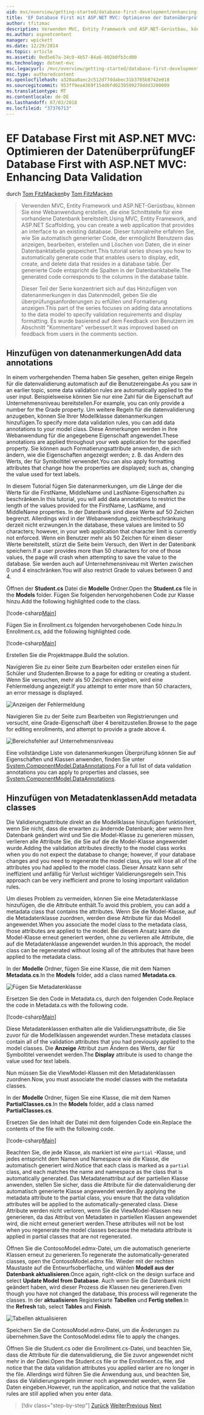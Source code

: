 ```yaml
---
uid: mvc/overview/getting-started/database-first-development/enhancing-data-validation
title: 'EF Database First mit ASP.NET MVC: Optimieren der Datenüberprüfung | Microsoft-Dokumentation'
author: tfitzmac
description: Verwenden MVC, Entity Framework und ASP.NET-Gerüstbau, können Sie eine Webanwendung erstellen, die eine Schnittstelle für eine vorhandene Datenbank bereitstellt. Dieses Tutorial Seri...
ms.author: aspnetcontent
manager: wpickett
ms.date: 12/29/2014
ms.topic: article
ms.assetid: 0ed5e67a-34c0-4b57-84a6-802b0fb3cd00
ms.technology: dotnet-mvc
msc.legacyurl: /mvc/overview/getting-started/database-first-development/enhancing-data-validation
msc.type: authoredcontent
ms.openlocfilehash: a328aa8aec2c512d77ddabec31b3785b8742e018
ms.sourcegitcommit: 953ff9ea4369f154d6fd0239599279ddd3280009
ms.translationtype: MT
ms.contentlocale: de-DE
ms.lasthandoff: 07/03/2018
ms.locfileid: "37376713"
---
```

<a name="ef-database-first-with-aspnet-mvc-enhancing-data-validation"></a><span data-ttu-id="791ec-104">EF Database First mit ASP.NET MVC: Optimieren der Datenüberprüfung</span><span class="sxs-lookup"><span data-stu-id="791ec-104">EF Database First with ASP.NET MVC: Enhancing Data Validation</span></span>
====================
<span data-ttu-id="791ec-105">durch [Tom FitzMacken](https://github.com/tfitzmac)</span><span class="sxs-lookup"><span data-stu-id="791ec-105">by [Tom FitzMacken](https://github.com/tfitzmac)</span></span>

> <span data-ttu-id="791ec-106">Verwenden MVC, Entity Framework und ASP.NET-Gerüstbau, können Sie eine Webanwendung erstellen, die eine Schnittstelle für eine vorhandene Datenbank bereitstellt.</span><span class="sxs-lookup"><span data-stu-id="791ec-106">Using MVC, Entity Framework, and ASP.NET Scaffolding, you can create a web application that provides an interface to an existing database.</span></span> <span data-ttu-id="791ec-107">Dieser tutorialreihe erfahren Sie, wie Sie automatisch generierter Code, der ermöglicht Benutzern das anzeigen, bearbeiten, erstellen und Löschen von Daten, die in einer Datenbanktabelle gespeichert.</span><span class="sxs-lookup"><span data-stu-id="791ec-107">This tutorial series shows you how to automatically generate code that enables users to display, edit, create, and delete data that resides in a database table.</span></span> <span data-ttu-id="791ec-108">Der generierte Code entspricht die Spalten in der Datenbanktabelle.</span><span class="sxs-lookup"><span data-stu-id="791ec-108">The generated code corresponds to the columns in the database table.</span></span>
> 
> <span data-ttu-id="791ec-109">Dieser Teil der Serie konzentriert sich auf das Hinzufügen von datenanmerkungen in das Datenmodell, geben Sie die überprüfungsanforderungen zu erfüllen und Formatierung anzeigen.</span><span class="sxs-lookup"><span data-stu-id="791ec-109">This part of the series focuses on adding data annotations to the data model to specify validation requirements and display formatting.</span></span> <span data-ttu-id="791ec-110">Es wurde basierend auf dem Feedback von Benutzern im Abschnitt "Kommentare" verbessert.</span><span class="sxs-lookup"><span data-stu-id="791ec-110">It was improved based on feedback from users in the comments section.</span></span>


## <a name="add-data-annotations"></a><span data-ttu-id="791ec-111">Hinzufügen von datenanmerkungen</span><span class="sxs-lookup"><span data-stu-id="791ec-111">Add data annotations</span></span>

<span data-ttu-id="791ec-112">In einem vorhergehenden Thema haben Sie gesehen, gelten einige Regeln für die datenvalidierung automatisch auf die Benutzereingabe.</span><span class="sxs-lookup"><span data-stu-id="791ec-112">As you saw in an earlier topic, some data validation rules are automatically applied to the user input.</span></span> <span data-ttu-id="791ec-113">Beispielsweise können Sie nur eine Zahl für die Eigenschaft auf Unternehmensniveau bereitstellen.</span><span class="sxs-lookup"><span data-stu-id="791ec-113">For example, you can only provide a number for the Grade property.</span></span> <span data-ttu-id="791ec-114">Um weitere Regeln für die datenvalidierung anzugeben, können Sie Ihrer Modellklasse datenanmerkungen hinzufügen.</span><span class="sxs-lookup"><span data-stu-id="791ec-114">To specify more data validation rules, you can add data annotations to your model class.</span></span> <span data-ttu-id="791ec-115">Diese Anmerkungen werden in Ihre Webanwendung für die angegebene Eigenschaft angewendet.</span><span class="sxs-lookup"><span data-stu-id="791ec-115">These annotations are applied throughout your web application for the specified property.</span></span> <span data-ttu-id="791ec-116">Sie können auch Formatierungsattribute anwenden, die sich ändern, wie die Eigenschaften angezeigt werden; z. B. das Ändern des Werts, der für Symboltitel verwendet.</span><span class="sxs-lookup"><span data-stu-id="791ec-116">You can also apply formatting attributes that change how the properties are displayed; such as, changing the value used for text labels.</span></span>

<span data-ttu-id="791ec-117">In diesem Tutorial fügen Sie datenanmerkungen, um die Länge der die Werte für die FirstName, MiddleName und LastName-Eigenschaften zu beschränken.</span><span class="sxs-lookup"><span data-stu-id="791ec-117">In this tutorial, you will add data annotations to restrict the length of the values provided for the FirstName, LastName, and MiddleName properties.</span></span> <span data-ttu-id="791ec-118">In der Datenbank sind diese Werte auf 50 Zeichen begrenzt. Allerdings wird in der Webanwendung, zeichenbeschränkung derzeit nicht erzwungen.</span><span class="sxs-lookup"><span data-stu-id="791ec-118">In the database, these values are limited to 50 characters; however, in your web application that character limit is currently not enforced.</span></span> <span data-ttu-id="791ec-119">Wenn ein Benutzer mehr als 50 Zeichen für einen dieser Werte bereitstellt, stürzt die Seite beim Versuch, den Wert in der Datenbank speichern.</span><span class="sxs-lookup"><span data-stu-id="791ec-119">If a user provides more than 50 characters for one of those values, the page will crash when attempting to save the value to the database.</span></span> <span data-ttu-id="791ec-120">Sie werden auch auf Unternehmensniveau mit Werten zwischen 0 und 4 einschränken.</span><span class="sxs-lookup"><span data-stu-id="791ec-120">You will also restrict Grade to values between 0 and 4.</span></span>

<span data-ttu-id="791ec-121">Öffnen der **Student.cs** Datei die **Modelle** Ordner.</span><span class="sxs-lookup"><span data-stu-id="791ec-121">Open the **Student.cs** file in the **Models** folder.</span></span> <span data-ttu-id="791ec-122">Fügen Sie folgenden hervorgehobenen Code zur Klasse hinzu.</span><span class="sxs-lookup"><span data-stu-id="791ec-122">Add the following highlighted code to the class.</span></span>

[!code-csharp[Main](enhancing-data-validation/samples/sample1.cs?highlight=5,15,17,20)]

<span data-ttu-id="791ec-123">Fügen Sie in Enrollment.cs folgenden hervorgehobenen Code hinzu.</span><span class="sxs-lookup"><span data-stu-id="791ec-123">In Enrollment.cs, add the following highlighted code.</span></span>

[!code-csharp[Main](enhancing-data-validation/samples/sample2.cs?highlight=5,10)]

<span data-ttu-id="791ec-124">Erstellen Sie die Projektmappe.</span><span class="sxs-lookup"><span data-stu-id="791ec-124">Build the solution.</span></span>

<span data-ttu-id="791ec-125">Navigieren Sie zu einer Seite zum Bearbeiten oder erstellen einen für Schüler und Studenten.</span><span class="sxs-lookup"><span data-stu-id="791ec-125">Browse to a page for editing or creating a student.</span></span> <span data-ttu-id="791ec-126">Wenn Sie versuchen, mehr als 50 Zeichen eingeben, wird eine Fehlermeldung angezeigt.</span><span class="sxs-lookup"><span data-stu-id="791ec-126">If you attempt to enter more than 50 characters, an error message is displayed.</span></span>

![Anzeigen der Fehlermeldung](enhancing-data-validation/_static/image1.png)

<span data-ttu-id="791ec-128">Navigieren Sie zu der Seite zum Bearbeiten von Registrierungen und versucht, eine Grade-Eigenschaft über 4 bereitzustellen.</span><span class="sxs-lookup"><span data-stu-id="791ec-128">Browse to the page for editing enrollments, and attempt to provide a grade above 4.</span></span>

![Bereichsfehler auf Unternehmensniveau](enhancing-data-validation/_static/image2.png)

<span data-ttu-id="791ec-130">Eine vollständige Liste von datenanmerkungen Überprüfung können Sie auf Eigenschaften und Klassen anwenden, finden Sie unter [System.ComponentModel.DataAnnotations](https://msdn.microsoft.com/library/system.componentmodel.dataannotations.aspx).</span><span class="sxs-lookup"><span data-stu-id="791ec-130">For a full list of data validation annotations you can apply to properties and classes, see [System.ComponentModel.DataAnnotations](https://msdn.microsoft.com/library/system.componentmodel.dataannotations.aspx).</span></span>

## <a name="add-metadata-classes"></a><span data-ttu-id="791ec-131">Hinzufügen von Metadatenklassen</span><span class="sxs-lookup"><span data-stu-id="791ec-131">Add metadata classes</span></span>

<span data-ttu-id="791ec-132">Die Validierungsattribute direkt an die Modellklasse hinzufügen funktioniert, wenn Sie nicht, dass die erwarten zu ändernde Datenbank; aber wenn Ihre Datenbank geändert wird und Sie die Model-Klasse zu generieren müssen, verlieren alle Attribute Sie, die Sie auf die die Model-Klasse angewendet wurde.</span><span class="sxs-lookup"><span data-stu-id="791ec-132">Adding the validation attributes directly to the model class works when you do not expect the database to change; however, if your database changes and you need to regenerate the model class, you will lose all of the attributes you had applied to the model class.</span></span> <span data-ttu-id="791ec-133">Dieser Ansatz kann sehr ineffizient und anfällig für Verlust wichtiger Validierungsregeln sein.</span><span class="sxs-lookup"><span data-stu-id="791ec-133">This approach can be very inefficient and prone to losing important validation rules.</span></span>

<span data-ttu-id="791ec-134">Um dieses Problem zu vermeiden, können Sie eine Metadatenklasse hinzufügen, die die Attribute enthält.</span><span class="sxs-lookup"><span data-stu-id="791ec-134">To avoid this problem, you can add a metadata class that contains the attributes.</span></span> <span data-ttu-id="791ec-135">Wenn Sie die Model-Klasse, auf die Metadatenklasse zuordnen, werden diese Attribute für das Modell angewendet.</span><span class="sxs-lookup"><span data-stu-id="791ec-135">When you associate the model class to the metadata class, those attributes are applied to the model.</span></span> <span data-ttu-id="791ec-136">Bei diesem Ansatz kann die Model-Klasse erneut generiert werden, ohne zu verlieren alle Attribute, die auf die Metadatenklasse angewendet wurden.</span><span class="sxs-lookup"><span data-stu-id="791ec-136">In this approach, the model class can be regenerated without losing all of the attributes that have been applied to the metadata class.</span></span>

<span data-ttu-id="791ec-137">In der **Modelle** Ordner, fügen Sie eine Klasse, die mit dem Namen **Metadata.cs**.</span><span class="sxs-lookup"><span data-stu-id="791ec-137">In the **Models** folder, add a class named **Metadata.cs**.</span></span>

![Fügen Sie Metadatenklasse](enhancing-data-validation/_static/image3.png)

<span data-ttu-id="791ec-139">Ersetzen Sie den Code in Metadata.cs, durch den folgenden Code.</span><span class="sxs-lookup"><span data-stu-id="791ec-139">Replace the code in Metadata.cs with the following code.</span></span>

[!code-csharp[Main](enhancing-data-validation/samples/sample3.cs)]

<span data-ttu-id="791ec-140">Diese Metadatenklassen enthalten alle die Validierungsattribute, die Sie zuvor für die Modellklassen angewendet wurden.</span><span class="sxs-lookup"><span data-stu-id="791ec-140">These metadata classes contain all of the validation attributes that you had previously applied to the model classes.</span></span> <span data-ttu-id="791ec-141">Die **Anzeige** Attribut zum Ändern des Werts, der für Symboltitel verwendet werden.</span><span class="sxs-lookup"><span data-stu-id="791ec-141">The **Display** attribute is used to change the value used for text labels.</span></span>

<span data-ttu-id="791ec-142">Nun müssen Sie die ViewModel-Klassen mit den Metadatenklassen zuordnen.</span><span class="sxs-lookup"><span data-stu-id="791ec-142">Now, you must associate the model classes with the metadata classes.</span></span>

<span data-ttu-id="791ec-143">In der **Modelle** Ordner, fügen Sie eine Klasse, die mit dem Namen **PartialClasses.cs**.</span><span class="sxs-lookup"><span data-stu-id="791ec-143">In the **Models** folder, add a class named **PartialClasses.cs**.</span></span>

<span data-ttu-id="791ec-144">Ersetzen Sie den Inhalt der Datei mit dem folgenden Code ein.</span><span class="sxs-lookup"><span data-stu-id="791ec-144">Replace the contents of the file with the following code.</span></span>

[!code-csharp[Main](enhancing-data-validation/samples/sample4.cs)]

<span data-ttu-id="791ec-145">Beachten Sie, die jede Klasse, als markiert ist eine `partial` -Klasse, und jedes entspricht dem Namen und Namespace wie die Klasse, die automatisch generiert wird.</span><span class="sxs-lookup"><span data-stu-id="791ec-145">Notice that each class is marked as a `partial` class, and each matches the name and namespace as the class that is automatically generated.</span></span> <span data-ttu-id="791ec-146">Das Metadatenattribut auf der partiellen Klasse anwenden, stellen Sie sicher, dass die Attribute für die datenvalidierung der automatisch generierte Klasse angewendet werden.</span><span class="sxs-lookup"><span data-stu-id="791ec-146">By applying the metadata attribute to the partial class, you ensure that the data validation attributes will be applied to the automatically-generated class.</span></span> <span data-ttu-id="791ec-147">Diese Attribute werden nicht verloren, wenn Sie die ViewModel-Klassen neu generieren, da das Attribut von Metadaten in partiellen Klassen angewendet wird, die nicht erneut generiert werden.</span><span class="sxs-lookup"><span data-stu-id="791ec-147">These attributes will not be lost when you regenerate the model classes because the metadata attribute is applied in partial classes that are not regenerated.</span></span>

<span data-ttu-id="791ec-148">Öffnen Sie die ContosoModel.edmx-Datei, um die automatisch generierte Klassen erneut zu generieren.</span><span class="sxs-lookup"><span data-stu-id="791ec-148">To regenerate the automatically-generated classes, open the ContosoModel.edmx file.</span></span> <span data-ttu-id="791ec-149">Wieder mit der rechten Maustaste auf die Entwurfsoberfläche, und wählen **Modell aus der Datenbank aktualisieren**.</span><span class="sxs-lookup"><span data-stu-id="791ec-149">Once again, right-click on the design surface and select **Update Model from Database**.</span></span> <span data-ttu-id="791ec-150">Auch wenn Sie die Datenbank nicht geändert haben, wird dieser Prozess die Klassen neu generieren.</span><span class="sxs-lookup"><span data-stu-id="791ec-150">Even though you have not changed the database, this process will regenerate the classes.</span></span> <span data-ttu-id="791ec-151">In der **aktualisieren** Registerkarte **Tabellen** und **Fertig stellen**.</span><span class="sxs-lookup"><span data-stu-id="791ec-151">In the **Refresh** tab, select **Tables** and **Finish**.</span></span>

![Tabellen aktualisieren](enhancing-data-validation/_static/image4.png)

<span data-ttu-id="791ec-153">Speichern Sie die ContosoModel.edmx-Datei, um die Änderungen zu übernehmen.</span><span class="sxs-lookup"><span data-stu-id="791ec-153">Save the ContosoModel.edmx file to apply the changes.</span></span>

<span data-ttu-id="791ec-154">Öffnen Sie die Student.cs oder die Enrollment.cs-Datei, und beachten Sie, dass die Attribute für die datenvalidierung, die Sie zuvor angewendet nicht mehr in der Datei.</span><span class="sxs-lookup"><span data-stu-id="791ec-154">Open the Student.cs file or the Enrollment.cs file, and notice that the data validation attributes you applied earlier are no longer in the file.</span></span> <span data-ttu-id="791ec-155">Allerdings wird führen Sie die Anwendung aus, und beachten Sie, dass die Validierungsregeln immer noch angewendet werden, wenn Sie Daten eingeben.</span><span class="sxs-lookup"><span data-stu-id="791ec-155">However, run the application, and notice that the validation rules are still applied when you enter data.</span></span>

> [!div class="step-by-step"]
> <span data-ttu-id="791ec-156">[Zurück](customizing-a-view.md)
> [Weiter](publish-to-azure.md)</span><span class="sxs-lookup"><span data-stu-id="791ec-156">[Previous](customizing-a-view.md)
[Next](publish-to-azure.md)</span></span>
